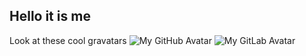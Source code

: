 ## Hello it is me
Look at these cool gravatars
![My GitHub Avatar](https://github.com/Q-bh.png)
![My GitLab Avatar](https://secure.gravatar.com/avatar/c6bd57398a8b04f1329c7f3a15d67621e62b534578b81065ae7baf57bfe00de0?s=1600&d=identicon)

<!--
**Q-bh/q-bh** is a ✨ _special_ ✨ repository because its `README.md` (this file) appears on your GitHub profile.

Here are some ideas to get you started:

- 🔭 I’m currently working on ...
- 🌱 I’m currently learning ...
- 👯 I’m looking to collaborate on ...
- 🤔 I’m looking for help with ...
- 💬 Ask me about ...
- 📫 How to reach me: ...
- 😄 Pronouns: ...
- ⚡ Fun fact: ...
-->
